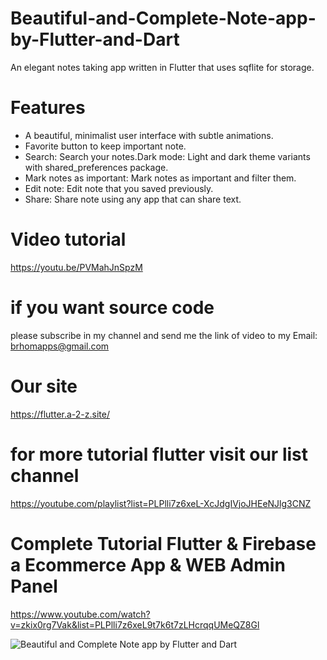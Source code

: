 # Beautiful-and-Complete-Note-app-by-Flutter-and-Dart
An elegant notes taking app written in Flutter that uses sqflite for storage.


# Features
- A beautiful, minimalist user interface with subtle animations.
- Favorite button to keep important note.
- Search: Search your notes.Dark mode: Light and dark theme variants with shared_preferences package.
- Mark notes as important: Mark notes as important and filter them.
- Edit note: Edit note that you saved previously.
- Share: Share note using any app that can share text.

# Video tutorial 
https://youtu.be/PVMahJnSpzM

# if you want source code 
please subscribe in my channel and send me the link of video to my Email: brhomapps@gmail.com

# Our site 
https://flutter.a-2-z.site/

# for more tutorial flutter visit our list channel 
https://youtube.com/playlist?list=PLPlli7z6xeL-XcJdgIVjoJHEeNJlg3CNZ

# Complete Tutorial Flutter & Firebase a Ecommerce App & WEB Admin Panel
https://www.youtube.com/watch?v=zkix0rg7Vak&list=PLPlli7z6xeL9t7k6t7zLHcrqqUMeQZ8Gl




![Beautiful and Complete Note app by Flutter and Dart](https://user-images.githubusercontent.com/69330783/200025203-3951054f-09b7-45e8-b74e-00b87174ee14.jpg)


